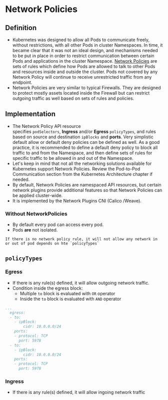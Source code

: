 # Network Policies
## Definition
- Kubernetes was designed to allow all Pods to communicate freely, without restrictions, with all other Pods in cluster Namespaces. In time, it became clear that it was not an ideal design, and mechanisms needed to be put in place in order to restrict communication between certain Pods and applications in the cluster Namespace. [Network Policies](https://kubernetes.io/docs/concepts/services-networking/network-policies/) are sets of rules which define how Pods are allowed to talk to other Pods and resources inside and outside the cluster. Pods not covered by any Network Policy will continue to receive unrestricted traffic from any endpoint. 
- Network Policies are very similar to typical Firewalls. They are designed to protect mostly assets located inside the Firewall but can restrict outgoing traffic as well based on sets of rules and policies. 
## Implementation
- The Network Policy API resource specifies `podSelectors`, **Ingress** and/or **Egress** `policyTypes`, and rules based on source and destination `ipBlocks` and **ports**. Very simplistic default allow or default deny policies can be defined as well. As a good practice, it is recommended to define a default deny policy to block all traffic to and from the Namespace, and then define sets of rules for specific traffic to be allowed in and out of the Namespace. 
- Let's keep in mind that not all the networking solutions available for Kubernetes support Network Policies. Review the Pod-to-Pod Communication section from the Kubernetes Architecture chapter if needed.
- By default, Network Policies are namespaced API resources, but certain network plugins provide additional features so that Network Policies can be applied cluster-wide.
- It is implemented by the Network Plugins CNI (Calico /Weave).
### Without NetworkPolicies
- By default every pod can access every pod.
- Pods **are** not isolated.
```ad-note
If there is no network policy rule, it will not allow any network in or out of pod depends on hte `policyTypes`
```
## `policyTypes`
### Egress
- If there is any rule(s) defined, it will allow outgoing network traffic.
- Condition inside the egress block:
	- Multiple `to` block is evaluated with `OR` operator
	- Inside the `to` block is evaluated with `AND` operator
```yaml
...
  egress:
  - to:
    - ipBlock:
        cidr: 10.0.0.0/24
    ports:
    - protocol: TCP
      port: 5978
  - to:
    - ipBlock:
        cidr: 10.0.0.0/24
    ports:
    - protocol: TCP
      port: 5978
```
### Ingress
- If there is any rule(s) defined, it will allow ingoing network traffic